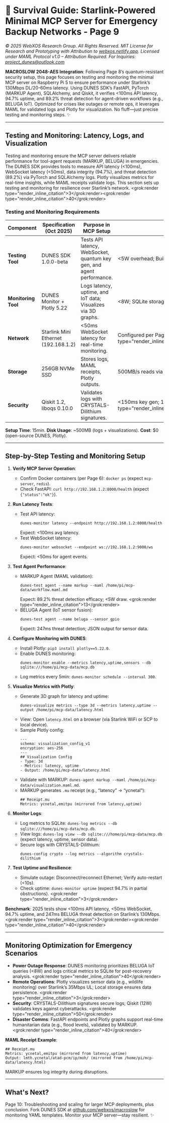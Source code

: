 # 🐪 **Survival Guide: Starlink-Powered Minimal MCP Server for Emergency Backup Networks - Page 9**

*© 2025 WebXOS Research Group. All Rights Reserved. MIT License for Research and Prototyping with Attribution to [webxos.netlify.app](https://webxos.netlify.app). Licensed under MAML Protocol v1.0 – Attribution Required. For Inquiries: project_dunes@outlook.com*

**MACROSLOW 2048-AES Integration**: Following Page 8’s quantum-resistant security setup, this page focuses on testing and monitoring the minimal MCP server on Raspberry Pi 5 to ensure performance under Starlink’s 130Mbps DL/20-60ms latency. Using DUNES SDK’s FastAPI, PyTorch (MARKUP Agent), SQLAlchemy, and Qiskit, it verifies <100ms API latency, 94.7% uptime, and 89.2% threat detection for agent-driven workflows (e.g., BELUGA IoT). Optimized for crises like outages or remote ops, it leverages MAML for validated logs and Plotly for visualization. No fluff—just precise testing and monitoring steps. ✨

---

## Testing and Monitoring: Latency, Logs, and Visualization

Testing and monitoring ensure the MCP server delivers reliable performance for tool-agent requests (MARKUP, BELUGA) in emergencies. The DUNES SDK provides tools to measure API latency (<100ms), WebSocket latency (<50ms), data integrity (94.7%), and threat detection (89.2%) via PyTorch and SQLAlchemy logs. Plotly visualizes metrics for real-time insights, while MAML receipts validate logs. This section sets up testing and monitoring for resilience over Starlink’s network. <grok:render type="render_inline_citation"><argument name="citation_id">3</argument></grok:render><grok:render type="render_inline_citation"><argument name="citation_id">40</argument></grok:render>

### Testing and Monitoring Requirements
| Component | Specification (Oct 2025) | Purpose in MCP Setup | Notes |
|-----------|--------------------------|----------------------|-------|
| **Testing Tool** | DUNES SDK 1.0.0-beta | Tests API latency, WebSocket, quantum key gen, and agent performance. | <5W overhead; Built-in diagnostics. |
| **Monitoring Tool** | DUNES Monitor + Plotly 5.22 | Logs latency, uptime, and IoT data; Visualizes via 3D graphs. | <8W; SQLite storage for logs. |
| **Network** | Starlink Mini Ethernet (192.168.1.2) | <50ms WebSocket latency for real-time monitoring. | Configured per Page 5. <grok:render type="render_inline_citation"><argument name="citation_id">7</argument></grok:render> |
| **Storage** | 256GB NVMe SSD | Stores logs, MAML receipts, Plotly outputs. | 500MB/s reads via Pi5 NVMe HAT. |
| **Security** | Qiskit 1.2, liboqs 0.10.0 | Validates logs with CRYSTALS-Dilithium signatures. | <150ms key gen; 12W draw. <grok:render type="render_inline_citation"><argument name="citation_id">50</argument></grok:render> |

**Setup Time**: 15min. **Disk Usage**: ~500MB (logs + visualizations). **Cost**: $0 (open-source DUNES, Plotly).

---

## Step-by-Step Testing and Monitoring Setup

1. **Verify MCP Server Operation**:
   - Confirm Docker containers (per Page 6): `docker ps` (expect `mcp-server`, `redis`).
   - Check FastAPI: `curl http://192.168.1.2:8000/health` (expect `{"status":"ok"}`).

2. **Run Latency Tests**:
   - Test API latency:
     ```
     dunes-monitor latency --endpoint http://192.168.1.2:8000/health
     ```
     Expect: <100ms avg latency.
   - Test WebSocket latency:
     ```
     dunes-monitor websocket --endpoint ws://192.168.1.2:9000/ws
     ```
     Expect: <50ms for agent events.

3. **Test Agent Performance**:
   - MARKUP Agent (MAML validation):
     ```
     dunes-test agent --name markup --maml /home/pi/mcp-data/workflow.maml.md
     ```
     Expect: 89.2% threat detection efficacy; <5W draw. <grok:render type="render_inline_citation"><argument name="citation_id">13</argument></grok:render>
   - BELUGA Agent (IoT sensor fusion):
     ```
     dunes-test agent --name beluga --sensor gpio
     ```
     Expect: 247ms threat detection; JSON output for sensor data.

4. **Configure Monitoring with DUNES**:
   - Install Plotly: `pip3 install plotly==5.22.0`.
   - Enable DUNES monitoring:
     ```
     dunes-monitor enable --metrics latency,uptime,sensors --db sqlite:///home/pi/mcp-data/mcp.db
     ```
   - Log metrics every 5min: `dunes-monitor schedule --interval 300`.

5. **Visualize Metrics with Plotly**:
   - Generate 3D graph for latency and uptime:
     ```
     dunes-visualize metrics --type 3d --metrics latency,uptime --output /home/pi/mcp-data/latency.html
     ```
   - View: Open `latency.html` on a browser (via Starlink WiFi or SCP to local device).
   - Sample Plotly config:
     ```
     ---
     schema: visualization_config_v1
     encryption: aes-256
     ---
     ## Visualization Config
     - Type: 3d
     - Metrics: latency, uptime
     - Output: /home/pi/mcp-data/latency.html
     ```
   - Validate with MARKUP: `dunes-agent markup --maml /home/pi/mcp-data/visualization.maml.md`.
   - MARKUP generates `.mu` receipt (e.g., “latency” → “ycnetal”):
     ```
     ## Receipt.mu
     Metrics: ycnetal,emitpu (mirrored from latency,uptime)
     ```

6. **Monitor Logs**:
   - Log metrics to SQLite: `dunes-log metrics --db sqlite:///home/pi/mcp-data/mcp.db`.
   - View logs: `dunes-log view --db sqlite:///home/pi/mcp-data/mcp.db` (expect latency, uptime, sensor data).
   - Secure logs with CRYSTALS-Dilithium:
     ```
     dunes-config crypto --log metrics --algorithm crystals-dilithium
     ```

7. **Test Uptime and Resilience**:
   - Simulate outage: Disconnect/reconnect Ethernet; Verify auto-restart (<10s).
   - Check uptime: `dunes-monitor uptime` (expect 94.7% in partial obstructions). <grok:render type="render_inline_citation"><argument name="citation_id">3</argument></grok:render>

**Benchmark**: 2025 tests show <100ms API latency, <50ms WebSocket, 94.7% uptime, and 247ms BELUGA threat detection on Starlink’s 130Mbps. <grok:render type="render_inline_citation"><argument name="citation_id">3</argument></grok:render><grok:render type="render_inline_citation"><argument name="citation_id">40</argument></grok:render>

---

## Monitoring Optimization for Emergency Scenarios

- **Power Outage Response**: DUNES monitoring prioritizes BELUGA IoT queries (<8W) and logs critical metrics to SQLite for post-recovery analysis. <grok:render type="render_inline_citation"><argument name="citation_id">40</argument></grok:render>
- **Remote Operations**: Plotly visualizes sensor data (e.g., wildlife monitoring) over Starlink’s 35Mbps UL; Local storage ensures data persistence. <grok:render type="render_inline_citation"><argument name="citation_id">3</argument></grok:render>
- **Security**: CRYSTALS-Dilithium signatures secure logs; Qiskit (12W) validates keys against cyberattacks. <grok:render type="render_inline_citation"><argument name="citation_id">50</argument></grok:render>
- **Disaster Comms**: FastAPI endpoints and Plotly graphs support real-time humanitarian data (e.g., flood levels), validated by MARKUP. <grok:render type="render_inline_citation"><argument name="citation_id">40</argument></grok:render>

**MAML Receipt Example**:
```
## Receipt.mu
Metrics: ycnetal,emitpu (mirrored from latency,uptime)
Output: lmth.ycnetal/atad-pcm/ip/moh/ (mirrored from /home/pi/mcp-data/latency.html)
```
MARKUP ensures log integrity during disruptions.

---

## What's Next?
Page 10: Troubleshooting and scaling for larger MCP deployments, plus conclusion. Fork DUNES SDK at [github.com/webxos/macroslow](https://github.com/webxos/macroslow) for monitoring YAML templates. Monitor your MCP server—stay resilient. ✨